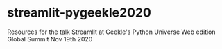 # streamlit-pygeekle2020
Resources for the talk Streamlit at Geekle's Python Universe Web edition Global Summit Nov 19th 2020

